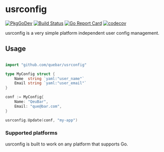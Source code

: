 # usrconfig

[![PkgGoDev](https://pkg.go.dev/badge/github.com/qeubar/usrconfig?tab=doc)](https://pkg.go.dev/github.com/qeubar/usrconfig?tab=doc)
[![Build Status](https://travis-ci.com/qeubar/usrconfig.svg?branch=master)](https://travis-ci.com/qeubar/usrconfig)
[![Go Report Card](https://goreportcard.com/badge/github.com/qeubar/usrconfig)](https://goreportcard.com/report/github.com/qeubar/usrconfig)
[![codecov](https://codecov.io/gh/qeubar/usrconfig/branch/master/graph/badge.svg)](https://codecov.io/gh/qeubar/usrconfig)

usrconfig is a very simple platform independent user config management.

## Usage

```go

import "github.com/quebar/usrconfig"

type MyConfig struct {
    Name  string `yaml:"user_name"`
    Email string `yaml:"user_email"`
}

conf := MyConfig{
    Name: "QeuBar",
    Email: "que@bar.com",
}

usrconfig.Update(conf, "my-app")
```

### Supported platforms
usrconfig is built to work on any platform that supports Go.
